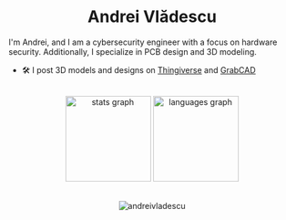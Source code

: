 <h1 align="center">Andrei Vlădescu</h1>
I'm Andrei, and I am a cybersecurity engineer with a focus on hardware security. Additionally, I specialize in PCB design and 3D modeling.

- 🛠️ I post 3D models and designs on [Thingiverse](https://www.thingiverse.com/sorinsalam/designs) and [GrabCAD](https://grabcad.com/andrei.vladescu-2)
<br/>

<div align="center">
  <img src="https://github-readme-stats.vercel.app/api?username=AndreiVladescu&hide_title=false&hide_rank=false&show_icons=true&include_all_commits=true&count_private=true&disable_animations=false&theme=dark&locale=en&hide_border=false&order=1" height="150" alt="stats graph"  />
  <img src="https://github-readme-stats.vercel.app/api/top-langs?username=AndreiVladescu&locale=en&hide_title=false&layout=compact&card_width=320&langs_count=6&theme=dark&hide_border=false&order=2" height="150" alt="languages graph"  />
  </div>

<br/>

<p align="center"> <img src="https://komarev.com/ghpvc/?username=andreivladescu&label=Profile%20views&color=010c12&style=flat" alt="andreivladescu"/> </p>
